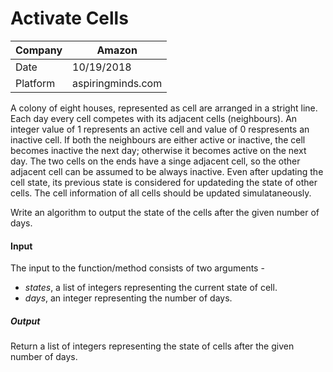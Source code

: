# Activate Cells

Company| Amazon
---|---
Date|10/19/2018
Platform| aspiringminds.com

A colony of eight houses, represented as cell are arranged in a stright line. Each day every cell competes with its adjacent cells (neighbours). An integer value of 1 represents an active cell and value of 0 respresents an inactive cell. If both the neighbours are either active or inactive, the cell becomes inactive the next day; otherwise it becomes active on the next day. The two cells on the ends have a singe adjacent cell, so the other adjacent cell can be assumed to be always inactive. Even after updating the cell state, its previous state is considered for updateding the state of other cells. The cell information of all cells should be updated simulataneously.

Write an algorithm to output the state of the cells after the given number of days.

#### Input
The input to the function/method consists of two arguments - 
* _states_, a list of integers representing the current state of cell.
* _days_, an integer representing the number of days.

##### Output
Return a list of integers representing the state of cells after the given number of days.

